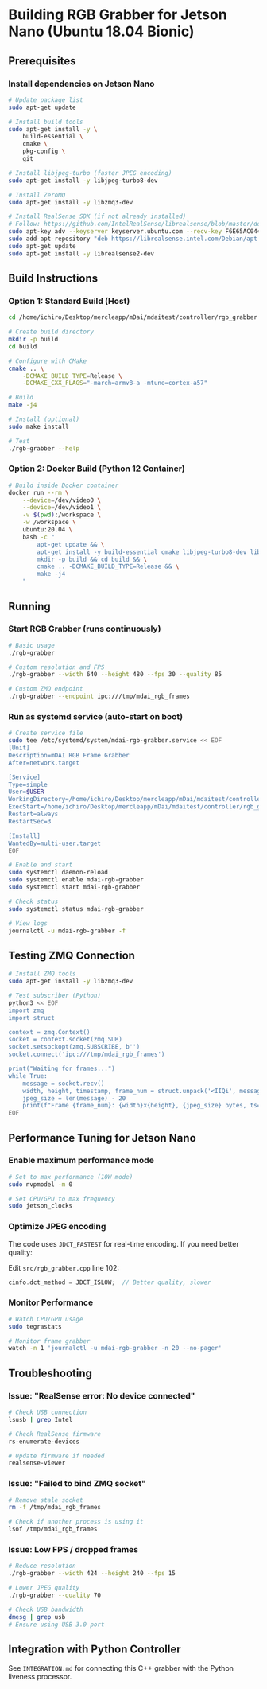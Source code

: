 # Building RGB Grabber for Jetson Nano (Ubuntu 18.04 Bionic)

## Prerequisites

### Install dependencies on Jetson Nano

```bash
# Update package list
sudo apt-get update

# Install build tools
sudo apt-get install -y \
    build-essential \
    cmake \
    pkg-config \
    git

# Install libjpeg-turbo (faster JPEG encoding)
sudo apt-get install -y libjpeg-turbo8-dev

# Install ZeroMQ
sudo apt-get install -y libzmq3-dev

# Install RealSense SDK (if not already installed)
# Follow: https://github.com/IntelRealSense/librealsense/blob/master/doc/distribution_linux.md
sudo apt-key adv --keyserver keyserver.ubuntu.com --recv-key F6E65AC044F831AC80A06380C8B3A55A6F3EFCDE
sudo add-apt-repository "deb https://librealsense.intel.com/Debian/apt-repo $(lsb_release -cs) main"
sudo apt-get update
sudo apt-get install -y librealsense2-dev
```

## Build Instructions

### Option 1: Standard Build (Host)

```bash
cd /home/ichiro/Desktop/mercleapp/mDai/mdaitest/controller/rgb_grabber

# Create build directory
mkdir -p build
cd build

# Configure with CMake
cmake .. \
    -DCMAKE_BUILD_TYPE=Release \
    -DCMAKE_CXX_FLAGS="-march=armv8-a -mtune=cortex-a57"

# Build
make -j4

# Install (optional)
sudo make install

# Test
./rgb-grabber --help
```

### Option 2: Docker Build (Python 12 Container)

```bash
# Build inside Docker container
docker run --rm \
    --device=/dev/video0 \
    --device=/dev/video1 \
    -v $(pwd):/workspace \
    -w /workspace \
    ubuntu:20.04 \
    bash -c "
        apt-get update && \
        apt-get install -y build-essential cmake libjpeg-turbo8-dev libzmq3-dev librealsense2-dev && \
        mkdir -p build && cd build && \
        cmake .. -DCMAKE_BUILD_TYPE=Release && \
        make -j4
    "
```

## Running

### Start RGB Grabber (runs continuously)

```bash
# Basic usage
./rgb-grabber

# Custom resolution and FPS
./rgb-grabber --width 640 --height 480 --fps 30 --quality 85

# Custom ZMQ endpoint
./rgb-grabber --endpoint ipc:///tmp/mdai_rgb_frames
```

### Run as systemd service (auto-start on boot)

```bash
# Create service file
sudo tee /etc/systemd/system/mdai-rgb-grabber.service << EOF
[Unit]
Description=mDAI RGB Frame Grabber
After=network.target

[Service]
Type=simple
User=$USER
WorkingDirectory=/home/ichiro/Desktop/mercleapp/mDai/mdaitest/controller/rgb_grabber/build
ExecStart=/home/ichiro/Desktop/mercleapp/mDai/mdaitest/controller/rgb_grabber/build/rgb-grabber
Restart=always
RestartSec=3

[Install]
WantedBy=multi-user.target
EOF

# Enable and start
sudo systemctl daemon-reload
sudo systemctl enable mdai-rgb-grabber
sudo systemctl start mdai-rgb-grabber

# Check status
sudo systemctl status mdai-rgb-grabber

# View logs
journalctl -u mdai-rgb-grabber -f
```

## Testing ZMQ Connection

```bash
# Install ZMQ tools
sudo apt-get install -y libzmq3-dev

# Test subscriber (Python)
python3 << EOF
import zmq
import struct

context = zmq.Context()
socket = context.socket(zmq.SUB)
socket.setsockopt(zmq.SUBSCRIBE, b'')
socket.connect('ipc:///tmp/mdai_rgb_frames')

print("Waiting for frames...")
while True:
    message = socket.recv()
    width, height, timestamp, frame_num = struct.unpack('<IIQi', message[:20])
    jpeg_size = len(message) - 20
    print(f"Frame {frame_num}: {width}x{height}, {jpeg_size} bytes, ts={timestamp}")
EOF
```

## Performance Tuning for Jetson Nano

### Enable maximum performance mode

```bash
# Set to max performance (10W mode)
sudo nvpmodel -m 0

# Set CPU/GPU to max frequency
sudo jetson_clocks
```

### Optimize JPEG encoding

The code uses `JDCT_FASTEST` for real-time encoding. If you need better quality:

Edit `src/rgb_grabber.cpp` line 102:
```cpp
cinfo.dct_method = JDCT_ISLOW;  // Better quality, slower
```

### Monitor Performance

```bash
# Watch CPU/GPU usage
sudo tegrastats

# Monitor frame grabber
watch -n 1 'journalctl -u mdai-rgb-grabber -n 20 --no-pager'
```

## Troubleshooting

### Issue: "RealSense error: No device connected"

```bash
# Check USB connection
lsusb | grep Intel

# Check RealSense firmware
rs-enumerate-devices

# Update firmware if needed
realsense-viewer
```

### Issue: "Failed to bind ZMQ socket"

```bash
# Remove stale socket
rm -f /tmp/mdai_rgb_frames

# Check if another process is using it
lsof /tmp/mdai_rgb_frames
```

### Issue: Low FPS / dropped frames

```bash
# Reduce resolution
./rgb-grabber --width 424 --height 240 --fps 15

# Lower JPEG quality
./rgb-grabber --quality 70

# Check USB bandwidth
dmesg | grep usb
# Ensure using USB 3.0 port
```

## Integration with Python Controller

See `INTEGRATION.md` for connecting this C++ grabber with the Python liveness processor.
